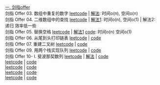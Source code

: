 [一. 剑指offer](https://leetcode-cn.com/problem-list/xb9nqhhg/)  
剑指 Offer 03. 数组中重复的数字 [leetcode](https://leetcode-cn.com/problems/shu-zu-zhong-zhong-fu-de-shu-zi-lcof/) | [解法](https://github.com/apollo007fd/cpp_programmer_notes/blob/main/leetcode/jianzhi_offer_03_repeated_number_on_array.cpp): 时间o(n), 空间o(n)  
剑指 Offer 04. 二维数组中的查找 [leetcode](https://leetcode-cn.com/problems/er-wei-shu-zu-zhong-de-cha-zhao-lcof/) | [解法1](https://github.com/apollo007fd/cpp_programmer_notes/blob/main/leetcode/jianzhi_offer_04_find_in_2D_array.cpp): 时间o(n), 空间o(1) | 解法2: 递归 效率低一些  
剑指 Offer 05. 替换空格 [leetcode](https://leetcode-cn.com/problems/ti-huan-kong-ge-lcof/) | [解法1](https://github.com/apollo007fd/cpp_programmer_notes/blob/main/leetcode/jianzhi_offer_05_replace_space.md) [code](https://github.com/apollo007fd/cpp_programmer_notes/blob/main/leetcode/jianzhi_offer_05_replace_space.cpp): 时间o(n) 空间o(1)  
剑指 Offer 06. 从尾到头打印链表 [leetcode](https://leetcode-cn.com/problems/cong-wei-dao-tou-da-yin-lian-biao-lcof/) | [code](https://github.com/apollo007fd/cpp_programmer_notes/blob/main/leetcode/jianzhi_offer_07_reconstruct_binary_tree.cpp)  
剑指 Offer 07. 重建二叉树 [leetcode](https://leetcode-cn.com/problems/zhong-jian-er-cha-shu-lcof/) | [code](https://github.com/apollo007fd/cpp_programmer_notes/blob/main/leetcode/jianzhi_offer_07_reconstruct_binary_tree.cpp)  
剑指 Offer 09. 用两个栈实现队列 [leetcode](https://leetcode-cn.com/problems/yong-liang-ge-zhan-shi-xian-dui-lie-lcof/) | [code](https://github.com/apollo007fd/cpp_programmer_notes/blob/main/leetcode/jianzhi_offer_09_replace_queue_with_2_stack.cpp)  
剑指 Offer 10- I. 斐波那契数列 [leetcode](https://leetcode-cn.com/problems/fei-bo-na-qi-shu-lie-lcof/) | [解法](https://github.com/apollo007fd/cpp_programmer_notes/blob/main/leetcode/jianzhi_offer_10_Fibonacci.md) | [code](https://github.com/apollo007fd/cpp_programmer_notes/blob/main/leetcode/jianzhi_offer_10_Fibonacci.cpp)  
 [leetcode]() | [code]()  
 [leetcode]() | [code]()  
 [leetcode]() | [code]()  
 [leetcode]() | [code]()  
